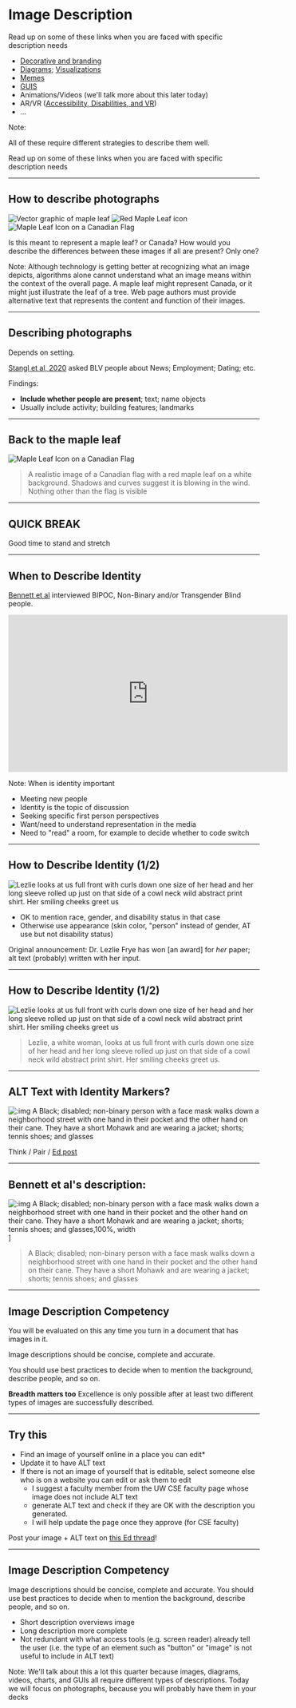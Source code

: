 <!-- .slide: data-background="#003333" -->
# Image Description

Read up on some of these links when you are faced with specific description needs 

- [Decorative and branding](https://dl.acm.org/doi/pdf/10.1145/3308558.3313605) 
- [Diagrams](https://ieeexplore.ieee.org/stamp/stamp.jsp?arnumber=9028522&casa_token=zZw_rYBgu1AAAAAA:eozpbJ-vvMZjQNt8p6WU91X4uFumPs-yVuMn4PTPRjyMhtsVrprdIEe1JfYOCUdv8SFP_TGd9s965Q&tag=1); [Visualizations](https://ieeexplore.ieee.org/stamp/stamp.jsp?tp=&arnumber=9555469)
- [Memes](https://dl.acm.org/doi/10.1145/3308561.3353792)
- [GUIS](https://dl.acm.org/doi/10.1145/3411764.3445040)
- Animations/Videos (we'll talk more about this later today)
- AR/VR ([Accessibility, Disabilities, and VR](https://educatorsinvr.com/2019/05/31/accessibility-disabilities-and-virtual-reality-solutions/))
- ... 


Note: 

All of these require different strategies to describe them well. 

Read up on some of these links when you are faced with specific description needs 

---
## How to describe photographs

![Vector graphic of maple leaf](presenting/images/maple1.png) <!-- .element: width="25%" -->
![Red Maple Leaf icon](presenting/images/maple.png) <!-- .element: width="25%" -->
![Maple Leaf Icon on a Canadian Flag](presenting/images/canadaflag.png) <!-- .element: width="25%" -->

<!-- .element: width="40%" class="recenter" !important -->

Is this meant to represent a maple leaf? or Canada? How would you describe the differences between these images if all are present? Only one? 


Note: 
Although technology is getting better at recognizing what an image depicts, algorithms alone cannot understand what an image means within the context of the overall page. A maple leaf might represent Canada, or it might just illustrate the leaf of a tree. Web page authors must provide alternative text that represents the content and function of their images.


---
## Describing photographs 

Depends on setting. 

[Stangl et al, 2020](https://dl.acm.org/doi/pdf/10.1145/3308558.3313605) asked BLV people about News; Employment; Dating; etc. 

Findings:
   - **Include whether people are present**; text; name objects 
   - Usually include activity; building features; landmarks 

---
## Back to the maple leaf


![Maple Leaf Icon on a Canadian Flag](presenting/images/canadaflag.png)<!-- .element: width="40%"  -->
<!-- .element: width="40%" class="recenter" !important -->


> A realistic image of a Canadian flag with a red maple leaf on a white background. Shadows and curves suggest it is blowing in the wind. Nothing other than the flag is visible

---
## QUICK BREAK

Good time to stand and stretch

---
## When to Describe Identity 
[Bennett et al](https://dl.acm.org/doi/10.1145/3411764.3445498) interviewed BIPOC, Non-Binary and/or Transgender Blind people. 

<iframe width="560" height="315" src="https://www.youtube.com/embed/By6nzFefcxs" title="YouTube video player" frameborder="0" allow="accelerometer; autoplay; clipboard-write; encrypted-media; gyroscope; picture-in-picture; web-share" referrerpolicy="strict-origin-when-cross-origin" allowfullscreen>
<span class="media-title-hidden">Youtube Video: a video describing the results of a study with people with disabilities with intersectional identities about their preferences for how to describe diverse people in image descriptions</span>
</iframe>


Note: 
When is identity important
- Meeting new people
- Identity is the topic of discussion
- Seeking specific first person perspectives
- Want/need to understand representation in the media
- Need to "read" a room, for example to decide whether to code switch

---
## How to Describe Identity (1/2)

![Lezlie looks at us full front with curls down one size of her head and her long sleeve rolled up just on that side of a cowl neck wild abstract print shirt. Her smiling cheeks greet us](presenting/images/award.jpeg)

- OK to mention race, gender, and disability status in that case
- Otherwise use appearance (skin color, "person" instead of gender, AT use but not disability status)

Original announcement: Dr. Lezlie Frye has won [an award] for *her*<!-- .element: class="red"  -->
 paper; alt text (probably) written with her input.


---
## How to Describe Identity (1/2)

![ Lezlie looks at us full front with curls down one size of her head and her long sleeve rolled up just on that side of a cowl neck wild abstract print shirt. Her smiling cheeks greet us](presenting/images/award.jpeg)

> Lezlie, a white woman, looks at us full front with curls down one size of her head and her long sleeve rolled up just on that side of a cowl neck wild abstract print shirt. Her smiling cheeks greet us.


---
## ALT Text with Identity Markers?

![:img A Black; disabled; non-binary person with a face mask walks down a neighborhood street with one hand in their pocket and the other hand on their cane. They have a short Mohawk and are wearing a jacket; shorts; tennis shoes; and glasses](presenting/images/todescribe.png)

Think / Pair / [Ed post](tbd)

---
## Bennett et al's description:

![:img A Black; disabled; non-binary person with a face mask walks down a neighborhood street with one hand in their pocket and the other hand on their cane. They have a short Mohawk and are wearing a jacket; shorts; tennis shoes; and glasses,100%, width](img/presenting/todescribe.png)]

> A Black; disabled; non-binary person with a face mask walks down a neighborhood street with one hand in their pocket and the other hand on their cane. They have a short Mohawk and are wearing a jacket; shorts; tennis shoes; and glasses

---
## Image Description Competency
You will be evaluated on this any time you turn in a document that has images in it. 

Image descriptions should be concise, complete and accurate. 

You should use best practices to decide when to mention the background, describe people, and so on.

**Breadth matters too** Excellence is only possible after at least two different types of images are successfully described.


---
## Try this

- Find an image of yourself online in a place you can edit*
- Update it to have ALT text
- If there is not an image of yourself that is editable, select someone else who is on a website you can edit or ask them to edit
  - I suggest a faculty member from the UW CSE faculty page whose image does not include ALT text
  - generate ALT text and check if they are OK with the description you generated.
  - I will help update the page once they approve (for CSE faculty)
  
Post your image + ALT text on [this Ed thread](https://edstem.org/us/courses/67367/discussion/5384148)!

---
## Image Description Competency

Image descriptions should be concise, complete and accurate. You should use best practices to decide when to mention the background, describe people, and so on.

- Short description overviews image
- Long description more complete
- Not redundant with what access tools (e.g. screen reader) already tell the user (i.e. the type of an element such as "button" or "image" is not useful to include in ALT text)

Note: 
We'll talk about this a lot this quarter because images, diagrams, videos, charts, and GUIs all require different types of descriptions. Today we will focus on photographs, because you will probably have them in your decks
